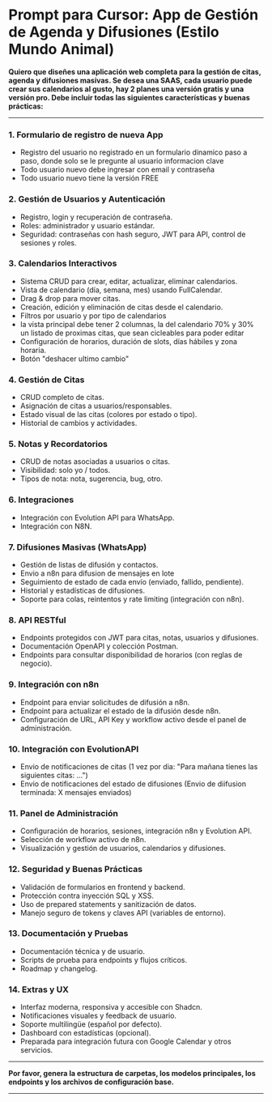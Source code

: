 # Prompt para Cursor: App de Gestión de Agenda y Difusiones (Estilo Mundo Animal)

**Quiero que diseñes una aplicación web completa para la gestión de citas, agenda y difusiones masivas. Se desea una SAAS, cada usuario puede crear sus calendarios al gusto, hay 2 planes una versión gratis y una versión pro. Debe incluir todas las siguientes características y buenas prácticas:**

---

### 1. **Formulario de registro de nueva App**
- Registro del usuario no registrado en un formulario dinamico paso a paso, donde solo se le pregunte al usuario informacion clave
- Todo usuario nuevo debe ingresar con email y contraseña
- Todo usuario nuevo tiene la versión FREE

### 2. **Gestión de Usuarios y Autenticación**
- Registro, login y recuperación de contraseña.
- Roles: administrador y usuario estándar.
- Seguridad: contraseñas con hash seguro, JWT para API, control de sesiones y roles.

### 3. **Calendarios Interactivos**
- Sistema CRUD para crear, editar, actualizar, eliminar calendarios.
- Vista de calendario (día, semana, mes) usando FullCalendar.
- Drag & drop para mover citas.
- Creación, edición y eliminación de citas desde el calendario.
- Filtros por usuario y por tipo de calendarios
- la vista principal debe tener 2 columnas, la del calendario 70% y 30% un listado de proximas citas, que sean cicleables para poder editar
- Configuración de horarios, duración de slots, días hábiles y zona horaria.
- Botón "deshacer ultimo cambio"

### 4. **Gestión de Citas**
- CRUD completo de citas.
- Asignación de citas a usuarios/responsables.
- Estado visual de las citas (colores por estado o tipo).
- Historial de cambios y actividades.

### 5. **Notas y Recordatorios**
- CRUD de notas asociadas a usuarios o citas.
- Visibilidad: solo yo / todos.
- Tipos de nota: nota, sugerencia, bug, otro.

### 6. **Integraciones**
- Integración con Evolution API para WhatsApp.
- Integración con N8N.

### 7. **Difusiones Masivas (WhatsApp)**
- Gestión de listas de difusión y contactos.
- Envio a n8n para difusion de mensajes en lote
- Seguimiento de estado de cada envío (enviado, fallido, pendiente).
- Historial y estadísticas de difusiones.
- Soporte para colas, reintentos y rate limiting (integración con n8n).

### 8. **API RESTful**
- Endpoints protegidos con JWT para citas, notas, usuarios y difusiones.
- Documentación OpenAPI y colección Postman.
- Endpoints para consultar disponibilidad de horarios (con reglas de negocio).

### 9. **Integración con n8n**
- Endpoint para enviar solicitudes de difusión a n8n.
- Endpoint para actualizar el estado de la difusión desde n8n.
- Configuración de URL, API Key y workflow activo desde el panel de administración.

### 10. **Integración con EvolutionAPI**
- Envio de notificaciones de citas (1 vez por dia: "Para mañana tienes las siguientes citas: ...")
- Envio de notificaciones del estado de difusiones (Envio de diifusion terminada: X mensajes enviados)

### 11. **Panel de Administración**
- Configuración de horarios, sesiones, integración n8n y Evolution API.
- Selección de workflow activo de n8n.
- Visualización y gestión de usuarios, calendarios y difusiones.

### 12. **Seguridad y Buenas Prácticas**
- Validación de formularios en frontend y backend.
- Protección contra inyección SQL y XSS.
- Uso de prepared statements y sanitización de datos.
- Manejo seguro de tokens y claves API (variables de entorno).

### 13. **Documentación y Pruebas**
- Documentación técnica y de usuario.
- Scripts de prueba para endpoints y flujos críticos.
- Roadmap y changelog.

### 14. **Extras y UX**
- Interfaz moderna, responsiva y accesible con Shadcn.
- Notificaciones visuales y feedback de usuario.
- Soporte multilingüe (español por defecto).
- Dashboard con estadísticas (opcional).
- Preparada para integración futura con Google Calendar y otros servicios.

---

**Por favor, genera la estructura de carpetas, los modelos principales, los endpoints y los archivos de configuración base.**

---
